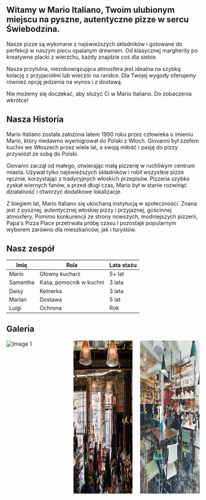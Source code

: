 
## Witamy w <strong>Mario Italiano</strong>, Twoim ulubionym miejscu na pyszne, autentyczne pizze w sercu Świebodzina.

Nasze pizze są wykonane z najświeższych składników i gotowane do perfekcji w naszym piecu opalanym drewnem. Od klasycznej margherity po kreatywne placki z wierzchu, każdy znajdzie coś dla siebie.


Nasza przytulna, niezobowiązująca atmosfera jest idealna na szybką kolację z przyjaciółmi lub wieczór na randce. Dla Twojej wygody oferujemy również opcję jedzenia na wynos i z dostawą.

Nie możemy się doczekać, aby służyć Ci w Mario Italiano. Do zobaczenia wkrótce!


## Nasza Historia 

 Mario Italiano została założona latem 1990 roku przez człowieka o imieniu Mario, który niedawno wyemigrował do Polski z Włoch. Giovanni był szefem kuchni we Włoszech przez wiele lat, a swoją miłość i pasję do pizzy przywiózł ze sobą do Polski.

Giovanni zaczął od małego, otwierając małą pizzerię w ruchliwym centrum miasta. Używał tylko najświeższych składników i robił wszystkie pizze ręcznie, korzystając z tradycyjnych włoskich przepisów. Pizzeria szybko zyskał wiernych fanów, a przed długi czas, Mario był w stanie rozwinąć działalność i otworzyć dodatkowe lokalizacje.

Z biegiem lat, Mario Italiano  się ukochaną instytucją w społeczności. Znana jest z pysznej, autentycznej włoskiej pizzy i przyjaznej, gościnnej atmosfery. Pomimo konkurencji ze strony nowszych, modniejszych pizzerii, Papa's Pizza Place przetrwała próbę czasu i pozostaje popularnym wyborem zarówno dla mieszkańców, jak i turystów.


## Nasz zespół 

| Imię  | Rola  | Lata stażu |
|-------|-------|-------------------|
| Mario | Główny kucharz | 5+ lat        |
| Samantha | Kasa, pomocnik w kuchni | 3 lata       |
| Daisy    | Kelnerka                   |    3 lata           |
| Marian         |                     Dostawa       |  5 lat                   |
| Luigi | Ochrona | Rok        |



## Galeria

<div class="grid" style=" display: grid;
    grid-template-columns: repeat(3, 1fr);
    grid-gap: 20px;">
  <img src="img/pizzeria1.jpg" alt="Image 1" style="width:2fr; height:400px;">
  <img src="img/pizzeria2.jpg" alt="Image 2" style="width:1fr; height:400px;">
  <img src="img/pizzeria3.jpg" alt="Image 3" style="width:1fr; height:400px;">

</div>


